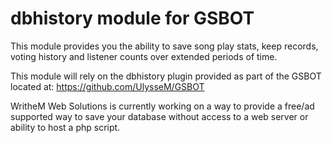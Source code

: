 # dbhistory module for GSBOT

This module provides you the ability to save song play stats, keep records, voting history and listener counts over extended periods of time.

This module will rely on the dbhistory plugin provided as part of the GSBOT located at: https://github.com/UlysseM/GSBOT

WritheM Web Solutions is currently working on a way to provide a free/ad supported way to save your database without access to a web server or ability to host a php script.